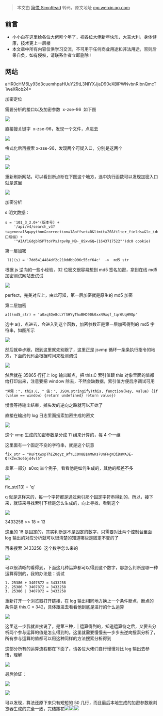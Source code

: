 > 本文由 [简悦 SimpRead](http://ksria.com/simpread/) 转码，原文地址 [mp.weixin.qq.com](https://mp.weixin.qq.com/s?__biz=Mzg5NTY3MTc2Mg==&mid=2247483704&idx=1&sn=8e08162f0768fa6a793de5d761eff369&chksm=c00d8d85f77a04939dd5ce0481c8a8ca4426c25c7a1cd037f4568803f479bef2b355b80e6ee5&mpshare=1&scene=1&srcid=0201FpqYNSfgJft3lH6ugVUI&sharer_sharetime=1646873400933&sharer_shareid=56da189f782ce62249ab4f6494feca50&version=3.1.20.90367&platform=mac#rd)

## 前言

- 小小白在这里给各位大佬拜个年了，祝各位大佬新年快乐，大吉大利，身体健康，技术更上一层楼
- 本文章中所有内容仅供学习交流，不可用于任何商业用途和非法用途，否则后果自负，如有侵权，请联系作者立即删除！

## 网站

aHR0cHM6Ly93d3cuemhpaHUuY29tL3NlYXJjaD90eXBlPWNvbnRlbnQmcT1weXRob24=

加密定位

需要分析的接口以及加密参数  x-zse-96  如下图

![](https://mmbiz.qpic.cn/mmbiz_png/EiaqCy3pb5k3LlZI6mUqIP5k6v7cPBHPqP261tbMCynIBPQt7MibYoTg7w6oaJE391znh2kuGgvV1geA26cmTuicQ/640?wx_fmt=png)

直接搜关键字  x-zse-96，发现一个文件，点进去

![](https://mmbiz.qpic.cn/mmbiz_jpg/EiaqCy3pb5k3LlZI6mUqIP5k6v7cPBHPqianSPE7iccYfRAmChrT8Pb5fr7uh6ASNwrvuudHicaPP5kuOcTMMSkCGw/640?wx_fmt=jpeg)

格式化后再搜索 x-zse-96，发现两个可疑入口，分别是这两个

![](https://mmbiz.qpic.cn/mmbiz_png/EiaqCy3pb5k3LlZI6mUqIP5k6v7cPBHPqibEE3P1z6zLKZgPX2wv25BwZxibQHQHV49ux1B4oKicGUEOnDou35IvUA/640?wx_fmt=png)

![](https://mmbiz.qpic.cn/mmbiz_png/EiaqCy3pb5k3LlZI6mUqIP5k6v7cPBHPqsyAnqgTljo9eq82vpN3EsulzjxAFK65IoLJQlibFoRrcg2cF5dwaWVQ/640?wx_fmt=png)

重新刷新网站，可以看到断点断在下图这个地方，选中执行函数可以发现加密入口就是这里

![](https://mmbiz.qpic.cn/mmbiz_png/EiaqCy3pb5k3LlZI6mUqIP5k6v7cPBHPqibF7O8e1MYGeHWDJ30Anzhbuc3RVVjSRJK0xLEyfJwiaMZqkXwc7l4Ow/640?wx_fmt=png)

加密分析

s 明文数据：

```
s = '101_3_2.0+'(版本号) +
    '/api/v4/search_v3?t=general&q=python&correction=1&offset=0&limit=20&filter_fields=&lc_idx=0&show_all_topics=0&search_source=Normal+'(接口后缀) +
    '"AIAf1GdgbRSPTtoYPsJrpvRp_MB-_8SxwGQ=|1643717522"'(dc0 cookie)

```

第一层加密

```
 l()(s) = '7dd6414484df2c210ddbb996c55cf64c'  ->  md5_str

```

根据 js 逆向的一些小经验，32 位密文很容易想到 md5 签名加密，拿到在线 md5 加密测试网站去试试

![](https://mmbiz.qpic.cn/mmbiz_png/EiaqCy3pb5k3LlZI6mUqIP5k6v7cPBHPqmDktpMQiakWPUtWAbZ5sxcHJV5hLXSXQuIs8WkHUz5WFRPJgViaImNpA/640?wx_fmt=png)

perfect，完美对应上，由此可知，第一层加密就是原生的 md5 加密

第二层加密

```
a()(md5_str) = 'a0xqSQe8cLYfSHYyThxBHD90k0xxN9xqf_tqr6UqH9Op'

```

选中 a()，点进去，会进入到这个函数，加密参数正是第一层加密得到的 md5 字符串，如图所示

![](https://mmbiz.qpic.cn/mmbiz_png/EiaqCy3pb5k3LlZI6mUqIP5k6v7cPBHPqicQ18dvO6q7hh3Nkh67FnK8N4pezrRpR6Q3MJLlnaIzCyk8gzwz8exQ/640?wx_fmt=png)

然后就单步跟，跟到这里就先别跟了，这里正是 jsvmp 循环一条条执行指令的地方，下面的代码会根据时间来检测调试

![](https://mmbiz.qpic.cn/mmbiz_png/EiaqCy3pb5k3LlZI6mUqIP5k6v7cPBHPqElkf0BictGG3jAZ4xicVZmX4icAyibp5yUMH2puf8pBHBZfyx6Od8Jiboqg/640?wx_fmt=png)

然后就在 35865 行打上 log 输出断点，把 this.C 索引值跟 this 对象里面的值都给打印出来，注意要把 window 除去，不然会缺数据，索引值方便后序调试可用

```
"索引：", this.C, " 值：", JSON.stringify(this, function(key, value) {if (value == window) {return undefined} return value})

```

慢慢等待输出结束，掉头发的逆向之路就可以开始了

直接在输出的 log 日志里面搜索加密生成的密文

![](https://mmbiz.qpic.cn/mmbiz_png/EiaqCy3pb5k3LlZI6mUqIP5k6v7cPBHPqqBedKV7Or179TRnwf5tVblVYTiaTyNb7PV77MgliaT6HTExzPCc40BxQ/640?wx_fmt=png)

这个 vmp 生成的加密参数是分成 11 组来计算的，每 4 个一组

这里面有一个固定不变的字符串，就是这个玩意

```
fix_str = "RuPtXwxpThIZ0qyz_9fYLCOV8B1mMGKs7UnFHgN3iDaWAJE-Qrk2ecSo6bjd4vl5"

```

拿第一部分  a0xq 举个例子，看看他是如何生成的，其他的都差不多

![](https://mmbiz.qpic.cn/mmbiz_png/EiaqCy3pb5k3LlZI6mUqIP5k6v7cPBHPqnkKicqyvUDjf4jEiabbYtHe2hiaUEQzBzryR0w5E5nm82QibjU7iciaeuhEQ/640?wx_fmt=png)

fix_str[13] = 'q'

q 就是这样来的，每一个字符都是通过索引那个固定字符串得到的，所以，接下来，就该来寻找索引下标是怎么生成的，向上寻找，看到这个

![](https://mmbiz.qpic.cn/mmbiz_png/EiaqCy3pb5k3LlZI6mUqIP5k6v7cPBHPq2WS6CopzpBAXicVGIhzONuUCJmzMy6HtU6VNs6eicyLmwibk4ORLs4vSQ/640?wx_fmt=png)

3433258 >> 18 = 13

这里的 18 是固定的，其实判断是不是固定的数字，只需要对比两个控制台里面 log 输出的对应分析就可以很清楚的知道哪些是固定不变的了

再来搜索 3433258  这个数字怎么来的

![](https://mmbiz.qpic.cn/mmbiz_png/EiaqCy3pb5k3LlZI6mUqIP5k6v7cPBHPqGCD3GB5xTEDU7sYdxKozljpbPYJvrDONwBqia4eD90drKfic4lfiaAhoQ/640?wx_fmt=png)

可以很清晰的看得到，下面这几种运算都可以得到这个数字，那怎么判断是哪一种运算得到的，我的办法是：调试

```
1. 25386 + 3407872 = 3433258
2. 25386 ^ 3407872 = 3433258
3. 25386 | 3407872 = 3433258

```

重新打开一个浏览器打开链接，在 log 输出相同地方换上一个条件断点，断点的条件是 this.C = 342，具体跟进去看看他到底是进行的什么运算

![](https://mmbiz.qpic.cn/mmbiz_png/EiaqCy3pb5k3LlZI6mUqIP5k6v7cPBHPqPFfM2tE8tHVwt5WCCUs24IVqL0fplic07c9KSzCkia2Sv1Xib29vOeBBg/640?wx_fmt=png)

这里这一步我就直接说了，是第三种，| 运算得到的，知道运算符之后，又要去分析两个参与运算的值是怎么得到的，这里就需要慢慢去一步步去逆向搜索分析了，所有参与运算的值都可以用这种同样的方法搜索分析得到

这部分所有的运算流程都在下面了，请各位大佬们自行慢慢对比 log 输出去参悟，理解

![](https://mmbiz.qpic.cn/mmbiz_png/EiaqCy3pb5k3LlZI6mUqIP5k6v7cPBHPqlSua5j0qpucYCb4k33FK0eVLwQfYPCdy6KYj55phlME30owTVAnVaw/640?wx_fmt=png)

最后验证：

![](https://mmbiz.qpic.cn/mmbiz_png/EiaqCy3pb5k3LlZI6mUqIP5k6v7cPBHPqJzhLgSsIW2WyP9xgeOPovrUIrwJibwkGuVO81toNlGI3dJu2EQVNTrg/640?wx_fmt=png)

![](https://mmbiz.qpic.cn/mmbiz_png/EiaqCy3pb5k3LlZI6mUqIP5k6v7cPBHPqic5ibgIQVlBOjYKCP6VTalmSUMUrxLsXv5P5c2T76feqnZmDyHhaW45A/640?wx_fmt=png)

可以发现，算法还原下来只有短短的 50 几行，而且最后本地生成的加密参数跟浏览器生成的完全一致，完结撒花![](https://mmbiz.qpic.cn/mmbiz_png/EiaqCy3pb5k3LlZI6mUqIP5k6v7cPBHPqqozA2Q2bROFIyQf9pNECcly4F8z9gvicniciagmbt63mYSdsBKFfyDxFw/640?wx_fmt=png)![](https://mmbiz.qpic.cn/mmbiz_png/EiaqCy3pb5k3LlZI6mUqIP5k6v7cPBHPqqozA2Q2bROFIyQf9pNECcly4F8z9gvicniciagmbt63mYSdsBKFfyDxFw/640?wx_fmt=png)![](https://mmbiz.qpic.cn/mmbiz_png/EiaqCy3pb5k3LlZI6mUqIP5k6v7cPBHPqqozA2Q2bROFIyQf9pNECcly4F8z9gvicniciagmbt63mYSdsBKFfyDxFw/640?wx_fmt=png)
